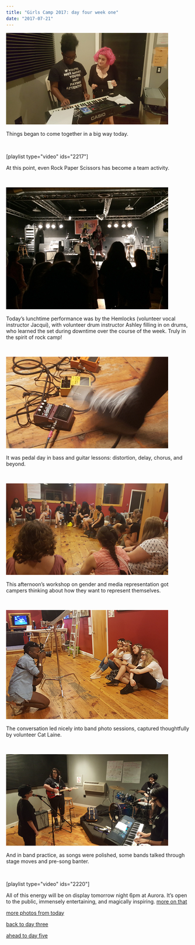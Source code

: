 ```yaml
---
title: "Girls Camp 2017: day four week one"
date: "2017-07-21"
---
```


[![](images/grrr-04-10784.jpg)](http://girlsrockri.org/wp-content/uploads/2017/07/grrr-04-10784.jpg)

Things began to come together in a big way today.

 

\[playlist type="video" ids="2217"\]

At this point, even Rock Paper Scissors has become a team activity.

 

[![](images/grrr-04-10783.jpg)](http://girlsrockri.org/wp-content/uploads/2017/07/grrr-04-10783.jpg)

Today’s lunchtime performance was by the Hemlocks (volunteer vocal instructor Jacqui), with volunteer drum instructor Ashley filling in on drums, who learned the set during downtime over the course of the week. Truly in the spirit of rock camp!

 

[![](images/grrr-04-10782.jpg)](http://girlsrockri.org/wp-content/uploads/2017/07/grrr-04-10782.jpg)

It was pedal day in bass and guitar lessons: distortion, delay, chorus, and beyond.

 

[![](images/grrr-04-10781.jpg)](http://girlsrockri.org/wp-content/uploads/2017/07/grrr-04-10781.jpg)

This afternoon’s workshop on gender and media representation got campers thinking about how they want to represent themselves.

 

[![](images/grrr-04-10780.jpg)](http://girlsrockri.org/wp-content/uploads/2017/07/grrr-04-10780.jpg)

The conversation led nicely into band photo sessions, captured thoughtfully by volunteer Cat Laine.

 

[![](images/grrr-04-10779.jpg)](http://girlsrockri.org/wp-content/uploads/2017/07/grrr-04-10779.jpg)

And in band practice, as songs were polished, some bands talked through stage moves and pre-song banter.

 

\[playlist type="video" ids="2220"\]

All of this energy will be on display tomorrow night 6pm at Aurora. It’s open to the public, immensely entertaining, and magically inspiring. [more on that](https://www.facebook.com/events/465565597136295/)

[more photos from today](https://www.flickr.com/photos/girlsrockri/albums/72157683262494172)

[back to day three](http://girlsrockri.org/girls-camp-2017-week-one-day-three/)

[ahead to day five](http://girlsrockri.org/girls-camp-2017-day-five-week-one-the-showcase/)
